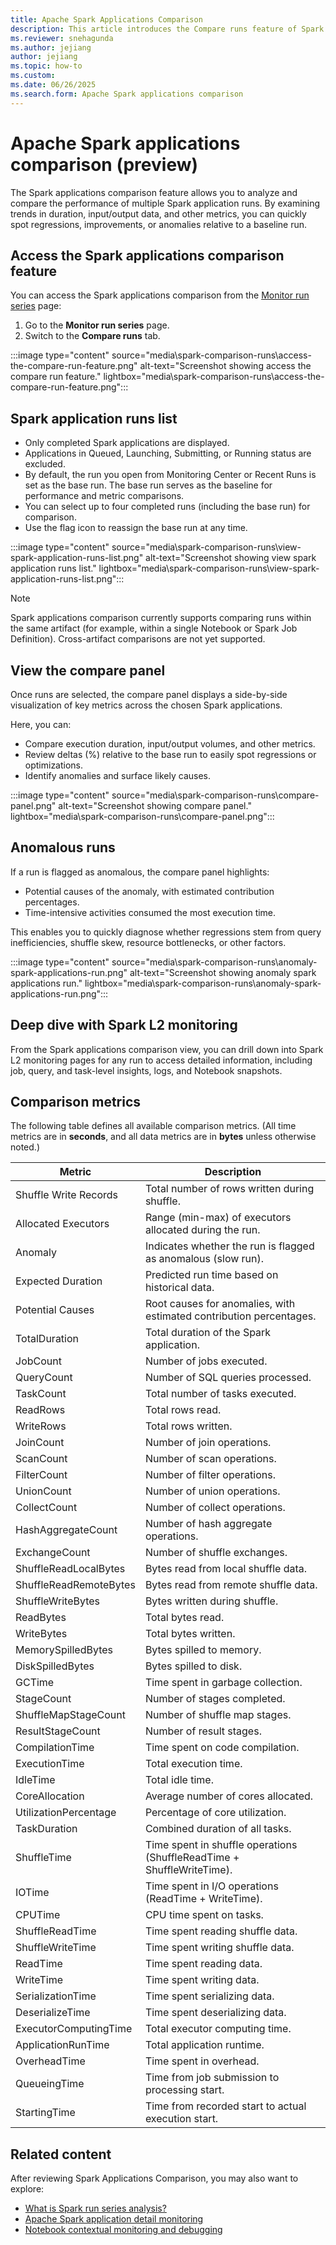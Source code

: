 ```yaml
---
title: Apache Spark Applications Comparison
description: This article introduces the Compare runs feature of Spark applications.
ms.reviewer: snehagunda
ms.author: jejiang
author: jejiang
ms.topic: how-to
ms.custom:
ms.date: 06/26/2025
ms.search.form: Apache Spark applications comparison
---
```


# Apache Spark applications comparison (preview)

The Spark applications comparison feature allows you to analyze and compare the performance of multiple Spark application runs. By examining trends in duration, input/output data, and other metrics, you can quickly spot regressions, improvements, or anomalies relative to a baseline run.

## Access the Spark applications comparison feature 

You can access the Spark applications comparison from the [Monitor run series](apache-spark-monitor-run-series.md#access-the-monitor-run-series-feature) page:

1. Go to the **Monitor run series** page.
2. Switch to the **Compare runs** tab.

:::image type="content" source="media\spark-comparison-runs\access-the-compare-run-feature.png" alt-text="Screenshot showing access the compare run feature." lightbox="media\spark-comparison-runs\access-the-compare-run-feature.png":::

## Spark application runs list

- Only completed Spark applications are displayed. 
- Applications in Queued, Launching, Submitting, or Running status are excluded. 
- By default, the run you open from Monitoring Center or Recent Runs is set as the base run. The base run serves as the baseline for performance and metric comparisons. 
- You can select up to four completed runs (including the base run) for comparison. 
- Use the flag icon to reassign the base run at any time. 

:::image type="content" source="media\spark-comparison-runs\view-spark-application-runs-list.png" alt-text="Screenshot showing view spark application runs list." lightbox="media\spark-comparison-runs\view-spark-application-runs-list.png":::

> [!NOTE]
> Spark applications comparison currently supports comparing runs within the same artifact (for example, within a single Notebook or Spark Job Definition). Cross-artifact comparisons are not yet supported.

## View the compare panel

Once runs are selected, the compare panel displays a side-by-side visualization of key metrics across the chosen Spark applications. 

Here, you can:

- Compare execution duration, input/output volumes, and other metrics. 
- Review deltas (%) relative to the base run to easily spot regressions or optimizations. 
- Identify anomalies and surface likely causes. 

:::image type="content" source="media\spark-comparison-runs\compare-panel.png" alt-text="Screenshot showing compare panel." lightbox="media\spark-comparison-runs\compare-panel.png":::

## Anomalous runs

If a run is flagged as anomalous, the compare panel highlights: 

- Potential causes of the anomaly, with estimated contribution percentages. 
- Time-intensive activities consumed the most execution time. 

This enables you to quickly diagnose whether regressions stem from query inefficiencies, shuffle skew, resource bottlenecks, or other factors. 

:::image type="content" source="media\spark-comparison-runs\anomaly-spark-applications-run.png" alt-text="Screenshot showing anomaly spark applications run." lightbox="media\spark-comparison-runs\anomaly-spark-applications-run.png":::

## Deep dive with Spark L2 monitoring

From the Spark applications comparison view, you can drill down into Spark L2 monitoring pages for any run to access detailed information, including job, query, and task-level insights, logs, and Notebook snapshots.

## Comparison metrics

The following table defines all available comparison metrics. 
(All time metrics are in **seconds**, and all data metrics are in **bytes** unless otherwise noted.) 

| **Metric** | **Description** |
| --- | --- |
| Shuffle Write Records| Total number of rows written during shuffle. |
| Allocated Executors | Range (min-max) of executors allocated during the run.  |
| Anomaly | Indicates whether the run is flagged as anomalous (slow run). |
| Expected Duration | Predicted run time based on historical data. |
| Potential Causes | Root causes for anomalies, with estimated contribution percentages. |
| TotalDuration | Total duration of the Spark application. |
| JobCount | Number of jobs executed. |
| QueryCount | Number of SQL queries processed. |
| TaskCount | Total number of tasks executed. |
| ReadRows | Total rows read. |
| WriteRows | Total rows written. |
| JoinCount | Number of join operations. |
| ScanCount | Number of scan operations. |
| FilterCount | Number of filter operations. |
| UnionCount | Number of union operations. |
| CollectCount | Number of collect operations. |
| HashAggregateCount | Number of hash aggregate operations. |
| ExchangeCount | Number of shuffle exchanges.|
| ShuffleReadLocalBytes | Bytes read from local shuffle data. |
| ShuffleReadRemoteBytes | Bytes read from remote shuffle data.|
| ShuffleWriteBytes | Bytes written during shuffle. |
| ReadBytes | Total bytes read.|
| WriteBytes | Total bytes written. |
| MemorySpilledBytes | Bytes spilled to memory. |
| DiskSpilledBytes | Bytes spilled to disk. |
| GCTime | Time spent in garbage collection. |
| StageCount | Number of stages completed. |
| ShuffleMapStageCount | Number of shuffle map stages. |
| ResultStageCount | Number of result stages. |
| CompilationTime | Time spent on code compilation. |
| ExecutionTime | Total execution time. |
| IdleTime | Total idle time. |
| CoreAllocation | Average number of cores allocated.|
| UtilizationPercentage | Percentage of core utilization. |
| TaskDuration | Combined duration of all tasks. |
| ShuffleTime | Time spent in shuffle operations (ShuffleReadTime + ShuffleWriteTime). |
| IOTime | Time spent in I/O operations (ReadTime + WriteTime). |
| CPUTime | CPU time spent on tasks. |
| ShuffleReadTime | Time spent reading shuffle data. |
| ShuffleWriteTime | Time spent writing shuffle data. |
| ReadTime | Time spent reading data. |
| WriteTime | Time spent writing data. |
| SerializationTime | Time spent serializing data. |
| DeserializeTime | Time spent deserializing data. |
| ExecutorComputingTime | Total executor computing time. |
| ApplicationRunTime | Total application runtime. |
| OverheadTime | Time spent in overhead. |
| QueueingTime | Time from job submission to processing start. |
| StartingTime | Time from recorded start to actual execution start. |

## Related content

After reviewing Spark Applications Comparison, you may also want to explore:

- [What is Spark run series analysis?](run-series-analyisis-overview.md)
- [Apache Spark application detail monitoring](spark-detail-monitoring.md)
- [Notebook contextual monitoring and debugging](spark-monitor-debug.md)

